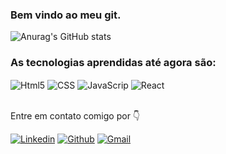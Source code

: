 ### Bem vindo ao meu git.
![Anurag's GitHub stats](https://github-readme-stats.vercel.app/api?username=EletroCP&show_icons=true&theme=merko)
  
### As tecnologias aprendidas até agora são:

<div>
  <img align="center" alt="Html5" src="https://img.shields.io/badge/HTML5-E34F26?style=for-the-badge&logo=html5&logoColor=white" >
  <img align="center" alt="CSS" src="https://img.shields.io/badge/CSS-239120?&style=for-the-badge&logo=css3&logoColor=white" >
  <img align="center" alt="JavaScrip" src="https://img.shields.io/badge/JavaScript-F7DF1E?style=for-the-badge&logo=javascript&logoColor=black" >
  <img align="center" alt="React" src="https://img.shields.io/badge/React-20232A?style=for-the-badge&logo=react&logoColor=61DAFB" >
</div><br>

Entre em contato comigo por 👇 <br>

[![Linkedin](https://img.shields.io/badge/LinkedIn-0077B5?style=for-the-badge&logo=linkedin&logoColor=white)](https://www.linkedin.com/in/breno-laskavski-lopes-a03093226/)
[![Github](https://img.shields.io/badge/GitHub-100000?style=for-the-badge&logo=github&logoColor=white)](https://github.com/EletroCP)
[![Gmail](https://img.shields.io/badge/Gmail-D14836?style=for-the-badge&logo=gmail&logoColor=white)](brenoll798@gmail.com)
<!--
**EletroCP/EletroCP** is a ✨ _special_ ✨ repository because its `README.md` (this file) appears on your GitHub profile.
Here are some ideas to get you started:
- 🔭 I’m currently working on ...
- 🌱 I’m currently learning ...
- 👯 I’m looking to collaborate on ...
- 🤔 I’m looking for help with ...
- 💬 Ask me about ...
- 📫 How to reach me: ...
- 😄 Pronouns: ...
- ⚡ Fun fact: ...
-->
